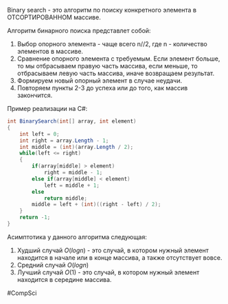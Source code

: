 Binary search - это алгоритм по поиску конкретного элемента в ОТСОРТИРОВАННОМ массиве.

Алгоритм бинарного поиска представлет собой:
1. Выбор опорного элемента - чаще всего n//2, где n - количество элементов в массиве.
2. Сравнение опорного элемента с требуемым. Если элемент больше, то мы отбрасываем правую часть массива, если меньше, то отбрасываем левую часть массива, иначе возвращаем результат.
3. Формируем новый опорный элемент в случае неудачи.
4. Повторяем пункты 2-3 до успеха или до того, как массив закончится.

Пример реализации на C#:
```cs
int BinarySearch(int[] array, int element)
{
	int left = 0;
	int right = array.Length - 1;
	int middle = (int)(array.Length / 2);
	while(left <= right)
	{		
		if(array[middle] > element)
			right = middle - 1;
		else if(array[middle] < element)
			left = middle + 1;
		else
			return middle;
		middle = left + (int)((right - left) / 2);
	}
	return -1;
}
```

Асимптотика у данного алгоритма следующая:
1. Худший случай $O(logn)$ - это случай, в котором нужный элемент находится в начале или в конце массива, а также отсутствует вовсе.
2. Средний случай $O(logn)$
3. Лучший случай $O(1)$ - это случай, в котором нужный элемент находится в середине массива.

#CompSci 